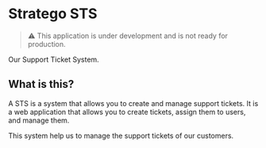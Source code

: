 # Stratego STS

> ⚠️ This application is under development and is not ready for production.

Our Support Ticket System.

## What is this?

A STS is a system that allows you to create and manage support tickets. It is a web application that allows you to create tickets, assign them to users, and manage them.

This system help us to manage the support tickets of our customers.
